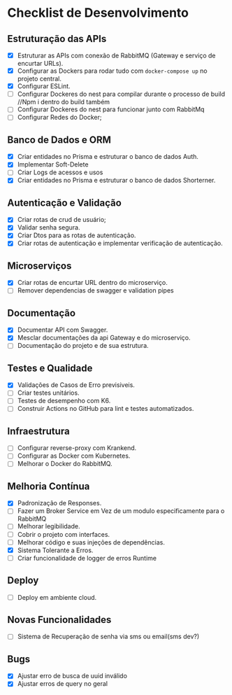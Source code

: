 # Checklist de Desenvolvimento

## Estruturação das APIs
- [X] Estruturar as APIs com conexão de RabbitMQ (Gateway e serviço de encurtar URLs).
- [X] Configurar as Dockers para rodar tudo com `docker-compose up` no projeto central.
- [X] Configurar ESLint.
- [ ] Configurar Dockeres do nest para compilar durante o processo de build //Npm i dentro do build também
- [ ] Configurar Dockeres do nest para funcionar junto com RabbitMq
- [ ] Configurar Redes do Docker;

## Banco de Dados e ORM
- [X] Criar entidades no Prisma e estruturar o banco de dados Auth.
- [X] Implementar Soft-Delete
- [ ] Criar Logs de acessos e usos
- [X] Criar entidades no Prisma e estruturar o banco de dados Shorterner.

## Autenticação e Validação
- [X] Criar rotas de crud de usuário;
- [X] Validar senha segura.
- [X] Criar Dtos para as rotas de autenticação.
- [X] Criar rotas de autenticação e implementar verificação de autenticação.

## Microserviços
- [X] Criar rotas de encurtar URL dentro do microserviço.
- [ ] Remover dependencias de swagger e validation pipes

## Documentação
- [X] Documentar API com Swagger.
- [X] Mesclar documentações da api Gateway e do microserviço.
- [ ] Documentação do projeto e de sua estrutura.

## Testes e Qualidade
- [X] Validações de Casos de Erro previsiveis.
- [ ] Criar testes unitários.
- [ ] Testes de desempenho com K6.
- [ ] Construir Actions no GitHub para lint e testes automatizados.

## Infraestrutura
- [ ] Configurar reverse-proxy com Krankend.
- [ ] Configurar as Docker com Kubernetes.
- [ ] Melhorar o Docker do RabbitMQ.

## Melhoria Contínua
- [X] Padronização de Responses.
- [ ] Fazer um Broker Service em Vez de um modulo especificamente para o RabbitMQ
- [ ] Melhorar legibilidade.
- [ ] Cobrir o projeto com interfaces.
- [ ] Melhorar código e suas injeções de dependências.
- [X] Sistema Tolerante a Erros.
- [ ] Criar funcionalidade de logger de erros Runtime

## Deploy
- [ ] Deploy em ambiente cloud.

## Novas Funcionalidades
- [ ] Sistema de Recuperação de senha via sms ou email(sms dev?)

## Bugs
- [X] Ajustar erro de busca de uuid inválido
- [X] Ajustar erros de query no geral